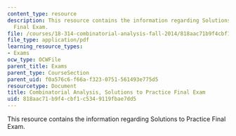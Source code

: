 ```yaml
---
content_type: resource
description: This resource contains the information regarding Solutions to Practice
  Final Exam.
file: /courses/18-314-combinatorial-analysis-fall-2014/818aac71b9f4cbf1c5349119fbae7dd5_MIT18_314F14_pracexamsol.pdf
file_type: application/pdf
learning_resource_types:
- Exams
ocw_type: OCWFile
parent_title: Exams
parent_type: CourseSection
parent_uid: f0a576c6-f66a-f323-0751-561493e775d5
resourcetype: Document
title: Combinatorial Analysis, Solutions to Practice Final Exam
uid: 818aac71-b9f4-cbf1-c534-9119fbae7dd5
---
```

This resource contains the information regarding Solutions to Practice Final Exam.